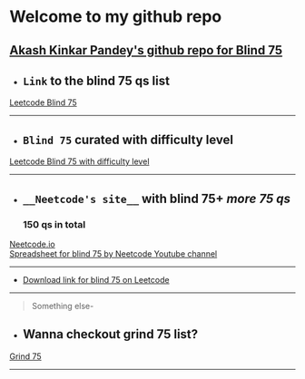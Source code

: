 # Welcome to my github repo
[Akash Kinkar Pandey's github repo for Blind 75](https://github.com/akashkinkarpandey/LeetcodeBlind75)
---
* ## `Link` to the __blind__ 75 qs list
[Leetcode Blind 75](https://leetcode.com/discuss/general-discussion/460599/blind-75-leetcode-questions "Blind 75")
***

* ## `Blind 75` curated with __difficulty level__
[Leetcode Blind 75 with difficulty level](https://leetcode.com/discuss/general-discussion/522206/blind-curated-75-list-with-difficulty-level "Blind 75 with difficulty level")
***

* ## `__Neetcode's site__` with  blind 75+ *more 75 qs*
    ### 150 qs in total
[Neetcode.io](https://neetcode.io/ "Neetcode")<br>
[Spreadsheet for blind 75 by Neetcode Youtube channel](https://docs.google.com/spreadsheets/d/1A2PaQKcdwO_lwxz9bAnxXnIQayCouZP6d-ENrBz_NXc/edit#gid=0 "Spreadsheet")
***

* [Download link for blind 75 on Leetcode](https://leetcode.com/list/xi4ci4ig/ "list of blind 75 qs")

***
>Something else-
* ## Wanna checkout __grind 75__ list?
[Grind 75](https://www.techinterviewhandbook.org/grind75 "Grind 75")

***
